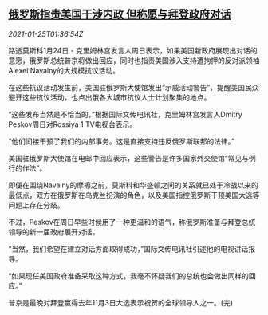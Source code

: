 <!--1611541400000-->
[俄罗斯指责美国干涉内政 但称愿与拜登政府对话](https://cn.reuters.com/article/russia-usa-relations-0124-sun-idCNKBS29U04R)
------

<div><i>2021-01-25T01:36:54Z</i></div><p>路透莫斯科1月24日 - 克里姆林宫发言人周日表示，如果美国新政府展现出对话的意愿，俄罗斯总统普京将做出回应，同时也指责美国涉入支持遭拘押的反对派领袖Alexei Navalny的大规模抗议活动。</p><p>在这些抗议活动发生前，美国驻俄罗斯大使馆发出“示威活动警告”，提醒美国民众避开这些抗议活动，也点出俄各大城市抗议人士计划聚集的地点。</p><p>“这些发布当然是不恰当的，”根据国际文传电讯社，克里姆林宫发言人Dmitry Peskov周日对Rossiya 1 TV电视台表示。</p><p>“他们间接干预了我们的内部事务。这是直接支持违反俄罗斯联邦的法律。”</p><p>美国驻俄罗斯大使馆在电邮中回应表示，这些警告是许多国家外交使馆“常见与例行的作法”。</p><p>即便在围绕Navalny的摩擦之前，莫斯科和华盛顿之间的关系就已处于冷战以来的最低点，双方在俄罗斯在乌克兰扮演的角色，以及美国指控俄罗斯干预美国大选等问题上存在分歧。</p><p>不过，Peskov在周日早些时候用了一种更温和的语气，称俄罗斯准备与拜登总统领导的新一届政府展开对话。</p><p>“当然，我们希望在建立对话方面取得成功，”国际文传电讯社引述他的电视讲话报导。</p><p>“如果现任美国政府准备采取这种方式，我毫不怀疑我们的总统也会做出同样的回应。”</p><p>普京是最晚对拜登赢得去年11月3日大选表示祝贺的全球领导人之一。(完)</p>
